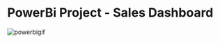 
# PowerBi Project - Sales Dashboard

![powerbigif](https://user-images.githubusercontent.com/102349366/162678583-c790ea87-b3f8-4299-a32e-5bfe029f3d7c.gif)







